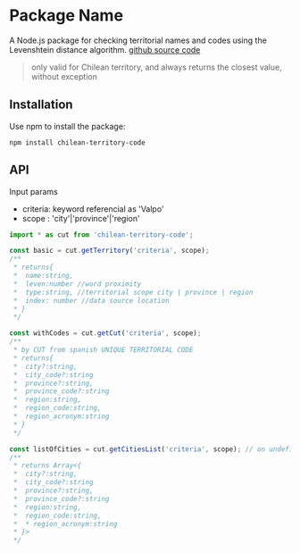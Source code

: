 # Package Name

A Node.js package for checking territorial names and codes using the Levenshtein distance
algorithm. [github source code](https://github.com/ccnmagnoo/chilean-territory-code)

> only valid for Chilean territory, and always returns the closest value, without
> exception

## Installation

Use npm to install the package:

```shell
npm install chilean-territory-code

```

## API

Input params

- criteria: keyword referencial as 'Valpo'
- scope : 'city'|'province'|'region'

```typescript
import * as cut from 'chilean-territory-code';

const basic = cut.getTerritory('criteria', scope);
/**
 * returns{
 *  name:string,
 *  leven:number //word proximity
 *  type:string, //territorial scope city | province | region
 *  index: number //data source location
 * }
 */

const withCodes = cut.getCut('criteria', scope);
/**
 * by CUT from spanish UNIQUE TERRITORIAL CODE
 * returns{
 *  city?:string,
 *  city_code?:string
 *  province?:string,
 *  province_code?:string
 *  region:string,
 *  region_code:string,
 *  region_acronym:string
 * }
 */

const listOfCities = cut.getCitiesList('criteria', scope); // on undefined returns all communes, on default scope = 'city'
/**
 * returns Array<{
 *  city?:string,
 *  city_code?:string
 *  province?:string,
 *  province_code?:string
 *  region:string,
 *  region_code:string,
 *  * region_acronym:string
 * }>
 */
```
